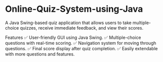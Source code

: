 # Online-Quiz-System-using-Java
A Java Swing-based quiz application that allows users to take multiple-choice quizzes, receive immediate feedback, and view their scores.

 Features
✅ User-friendly GUI using Java Swing.
✅ Multiple-choice questions with real-time scoring.
✅ Navigation system for moving through questions.
✅ Final score display after quiz completion.
✅ Easily extendable with more questions and features.

